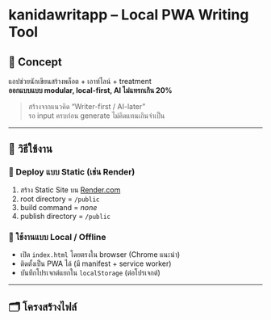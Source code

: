 # kanidawritapp – Local PWA Writing Tool

## 🎯 Concept

แอปช่วยนักเขียนสร้างพล็อต + เอาท์ไลน์ + treatment  
**ออกแบบแบบ modular, local-first, AI ไม่แทรกเกิน 20%**

> สร้างจากแนวคิด “Writer-first / AI-later”  
> รอ input ครบก่อน generate ไม่คิดแทนเกินจำเป็น

---

## 🚀 วิธีใช้งาน

### 🔹 Deploy แบบ Static (เช่น Render)

1. สร้าง Static Site บน [Render.com](https://render.com/)
2. root directory = `/public`
3. build command = _none_
4. publish directory = `/public`

### 🔹 ใช้งานแบบ Local / Offline

- เปิด `index.html` โดยตรงใน browser (Chrome แนะนำ)
- ติดตั้งเป็น PWA ได้ (มี manifest + service worker)
- บันทึกโปรเจกต์แยกใน `localStorage` (ต่อโปรเจกต์)

---

## 🗂️ โครงสร้างไฟล์

